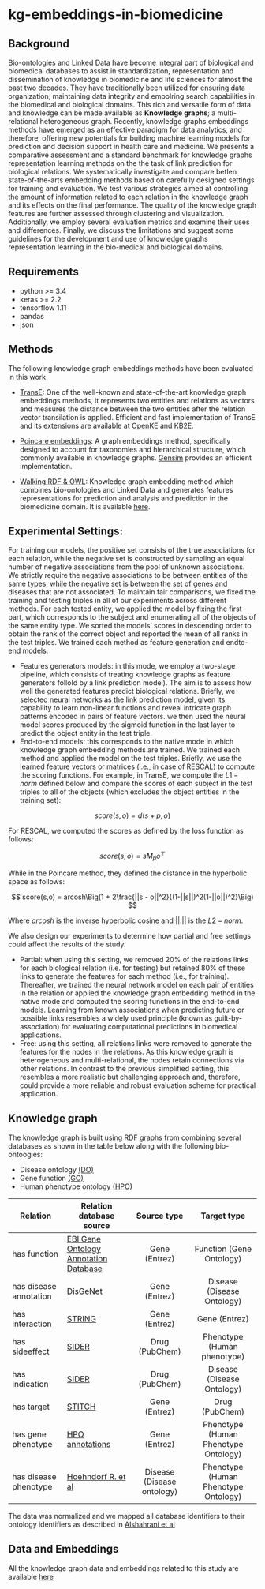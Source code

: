 # kg-embeddings-in-biomedicine

## Background
Bio-ontologies and Linked Data have become integral part of biological
and biomedical databases to assist in standardization, representation
and dissemination of knowledge in biomedicine and life sciences for
almost the past two decades. They have traditionally been utilized for
ensuring data organization, maintaining data integrity and empoIring
search capabilities in the biomedical and biological domains. This rich and versatile form of data and knowledge can be made available as **Knowledge graphs**; a multi-relational
heterogeneous graph. Recently, knowledge graphs embeddings methods
have emerged as an effective paradigm for data analytics, and
therefore, offering new potentials for building machine learning
models for prediction and decision support in health care and
medicine.
We presents a comparative assessment and a standard benchmark for knowledge graphs representation learning methods on the the task of link prediction for biological relations. We systematically investigate and compare betIen state-of-the-arts embedding methods based on carefully designed settings for training and evaluation. We test various strategies aimed at controlling the amount of information related to each relation in the knowledge graph and its effects on the final performance. The quality of the knowledge graph features are further assessed through clustering and visualization. Additionally, we employ several evaluation metrics and examine their uses and differences. Finally, we discuss the limitations and suggest some guidelines for the development and use of knowledge graphs representation learning in the bio-medical and biological domains.

## Requirements
* python >= 3.4
* keras >= 2.2
* tensorflow 1.11
* pandas 
* json
 

## Methods
The following knowledge graph embeddings methods have been evaluated in 
this work
* [TransE](https://papers.nips.cc/paper/5071-translating-embeddings-for-modeling-multi-relational-data.pdf): One of the well-known and state-of-the-art knowledge graph embeddings methods, it represents two entities and relations as vectors and measures the distance between the two entities after the relation vector transilation is applied. Efficient and fast implementation of TransE and its extensions are available at [OpenKE](https://github.com/thunlp/OpenKE) and [KB2E](https://github.com/thunlp/KB2E).

* [Poincare embeddings](https://arxiv.org/pdf/1705.08039.pdf): A graph embeddings method, specifically designed to account for taxonomies and hierarchical structure, which commonly available in knowledge graphs. [Gensim](https://radimrehurek.com/gensim/models/poincare.html) provides an efficient implementation.  

* [Walking RDF & OWL](https://www.ncbi.nlm.nih.gov/pmc/articles/PMC5860058/): Knowledge graph embedding method which combines bio-ontologies and Linked Data and generates features representations for prediction and analysis and prediction in the biomedicine domain. It is available [here](https://github.com/bio-ontology-research-group/walking-rdf-and-owl).

## Experimental Settings:

For training our models, the positive set consists of the true associations for each relation, while the negative set is constructed by sampling an equal number of negative associations from the pool of unknown associations. We strictly require the negative associations to be between entities of the same types, while the negative set is between the set of genes and diseases that are not associated. To maintain fair comparisons, we fixed the training and testing triples in all of our experiments across different methods. For each tested entity, we applied the model by fixing the first part, which corresponds to the subject and enumerating all of the objects of the same entity type. We sorted the models’ scores in descending order to obtain the rank of the correct object and reported the mean of all ranks in the test triples. We trained each method as feature generation and endto-end models:

* Features generators models: in this mode, we employ a two-stage pipeline, which consists of treating knowledge
graphs as feature generators folloId by a link prediction
model). The aim is to assess how well the generated features
predict biological relations. Briefly, we selected neural
networks as the link prediction model, given its capability
to learn non-linear functions and reveal intricate graph patterns
encoded in pairs of feature vectors. we then used
the neural model scores produced by the sigmoid function
in the last layer to predict the object entity in the test triple.
* End-to-end models: this corresponds to the native mode in
which knowledge graph embedding methods are trained.
We trained each method and applied the model on the test
triples. Briefly, we use the learned feature vectors or matrices
(i.e., in case of RESCAL) to compute the scoring functions.
For example, in TransE, we compute the $L1-norm$ defined
below and compare the scores of each subject in the test
triples to all of the objects (which excludes the object entities
in the training set):

$$
score(s,o) = d(s+p,o)
$$

For RESCAL, we computed the scores as defined by the loss
function as follows:

$$
score(s,o) = s M_{p}o^\top
$$

While in the Poincare method, they defined the distance in the hyperbolic space as follows:

$$
score(s,o) = arcosh\Big(1 + 2\frac{||s - o||^2}{(1-||s||)^2(1-||o||)^2}\Big)
$$

Where $arcosh$ is the inverse hyperbolic cosine and $||.||$ is the $L2-norm$.

We also design our experiments to determine how partial and free settings could affect the results of the study.

* Partial: when using this setting, we removed 20\% of the relations links for each biological relation (i.e. for testing) but retained 80\% of these links to generate the features for each method (i.e., for training). Thereafter, we trained the neural network model on each pair of entities in the relation or applied the knowledge graph embedding method in the native mode and computed the scoring functions in the end-to-end models. Learning from known associations when predicting future or possible links resembles a widely used principle (known as guilt-by-association) for evaluating computational predictions in biomedical applications.
* Free: using this setting, all relations links were removed to generate the features for the nodes in the relations. As this knowledge graph is heterogeneous and multi-relational, the nodes retain connections via other relations. In contrast to the previous simplified setting, this resembles a more realistic but challenging approach and, therefore, could provide a more reliable and robust evaluation scheme for practical application.

## Knowledge graph

The knowledge graph is built using RDF graphs from combining several databases as shown in the table below along with the following bio-ontoogies:

* Disease ontology [(DO)](https://disease-ontology.org/downloads/)
* Gene function [(GO)](http://geneontology.org/docs/download-ontology/)
* Human phenotype ontology [(HPO)](https://hpo.jax.org/app/download/ontology)



| Relation 	   | Relation database source  | Source type | Target type |
 | --------------- | ----------- |:---------------:|:--------------:|
 | has function  |  [EBI Gene Ontology Annotation Database](http://current.geneontology.org/products/pages/downloads.html) | Gene (Entrez) | Function (Gene Ontology) |
 | has disease annotation | [DisGeNet](https://www.disgenet.org/downloads) | Gene (Entrez) | Disease (Disease Ontology) |
 | has interaction  | [STRING](https://string-db.org/cgi/download.pl) | Gene (Entrez) | Gene (Entrez) |
 | has sideeffect  | [SIDER](http://sideeffects.embl.de/download/) | Drug (PubChem) | Phenotype (Human phenotype)|
 | has indication | [SIDER](http://sideeffects.embl.de/download/) | Drug (PubChem) | Disease (Disease Ontology) | 
 | has target |  [STITCH](http://stitch.embl.de/) | Gene (Entrez) | Drug (PubChem) |
 | has gene phenotype | [HPO annotations](https://hpo.jax.org/app/download/annotation) | Gene (Entrez) | Phenotype (Human Phenotype Ontology) |
| has disease phenotype | [Hoehndorf R. et al](https://www.ncbi.nlm.nih.gov/pmc/articles/PMC4458913/?report=reader) | Disease (Disease ontology) | Phenotype (Human Phenotype Ontology)| 

The data was normalized and we mapped all database identifiers to their ontology identifiers as described in [Alshahrani et al](https://www.ncbi.nlm.nih.gov/pmc/articles/PMC5860058/)


## Data and Embeddings
All the knowledge graph data and embeddings related to this study are available [here](http://bio2vec.net/data/kg_embeddings/)
